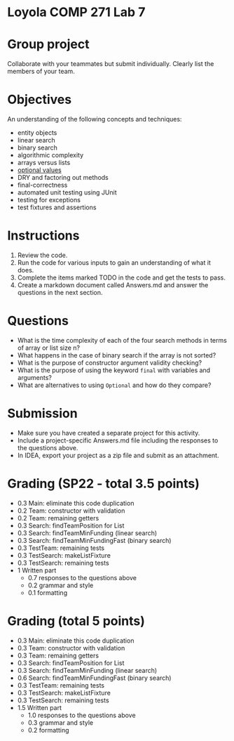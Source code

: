 # Loyola COMP 271 Lab 7

# Group project

Collaborate with your teammates but submit individually. 
Clearly list the members of your team.

# Objectives

An understanding of the following concepts and techniques:

- entity objects
- linear search
- binary search
- algorithmic complexity
- arrays versus lists
- [optional values](https://docs.oracle.com/javase/8/docs/api/java/util/Optional.html)
- DRY and factoring out methods
- final-correctness
- automated unit testing using JUnit
- testing for exceptions
- test fixtures and assertions

# Instructions

1. Review the code.
2. Run the code for various inputs to gain an understanding of what it does.
3. Complete the items marked TODO in the code and get the tests to pass.
4. Create a markdown document called Answers.md and answer the questions in the next section.

# Questions

- What is the time complexity of each of the four search methods in terms of array or list size n?
- What happens in the case of binary search if the array is not sorted?
- What is the purpose of constructor argument validity checking?
- What is the purpose of using the keyword `final` with variables and arguments?
- What are alternatives to using `Optional` and how do they compare?

# Submission

- Make sure you have created a separate project for this activity.
- Include a project-specific Answers.md file including the responses to the questions above.
- In IDEA, export your project as a zip file and submit as an attachment.

# Grading (SP22 - total 3.5 points)

- 0.3 Main: eliminate this code duplication
- 0.2 Team: constructor with validation
- 0.2 Team: remaining getters
- 0.3 Search: findTeamPosition for List
- 0.3 Search: findTeamMinFunding (linear search)
- 0.3 Search: findTeamMinFundingFast (binary search)
- 0.3 TestTeam: remaining tests
- 0.3 TestSearch: makeListFixture
- 0.3 TestSearch: remaining tests
- 1 Written part
  - 0.7 responses to the questions above
  - 0.2 grammar and style
  - 0.1 formatting

# Grading (total 5 points)

- 0.3 Main: eliminate this code duplication
- 0.3 Team: constructor with validation
- 0.3 Team: remaining getters
- 0.3 Search: findTeamPosition for List
- 0.3 Search: findTeamMinFunding (linear search)
- 0.6 Search: findTeamMinFundingFast (binary search)
- 0.3 TestTeam: remaining tests
- 0.3 TestSearch: makeListFixture
- 0.3 TestSearch: remaining tests
- 1.5 Written part
  - 1.0 responses to the questions above
  - 0.3 grammar and style
  - 0.2 formatting
